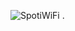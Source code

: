 ![SpotiWiFi](https://github.com/marcogesteira/SpotWiFi/assets/48761992/42eb1ca0-373a-4005-a8e1-1635b364625c) .
